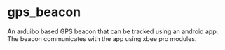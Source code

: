 # gps_beacon

An arduibo based GPS beacon that can be tracked using an android app.
The beacon communicates with the app using xbee pro modules.
